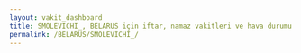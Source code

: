 ```yaml
---
layout: vakit_dashboard
title: SMOLEVICHI_, BELARUS için iftar, namaz vakitleri ve hava durumu - ilçe/eyalet seç
permalink: /BELARUS/SMOLEVICHI_/
---
```


<script type="text/javascript">
  var GLOBAL_COUNTRY = 'BELARUS';
  var GLOBAL_CITY = 'SMOLEVICHI_';
  var GLOBAL_STATE = '';
  var lat = 72;
  var lon = 21;
</script>
